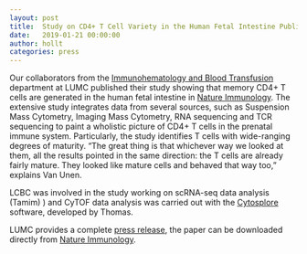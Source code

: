```yaml
---
layout: post
title:  Study on CD4+ T Cell Variety in the Human Fetal Intestine Published in Nature Immunology
date:   2019-01-21 00:00:00
author: hollt
categories: press
---
```

Our collaborators from the [Immunohematology and Blood Transfusion](https://www.lumc.nl/org/ihb/) department at LUMC
published their study showing that memory CD4+ T cells are generated in the human fetal intestine in [Nature Immunology](https://doi.org/10.1038/s41590-018-0294-9).
The extensive study integrates data from several sources, such as Suspension Mass Cytometry, Imaging Mass Cytometry, RNA sequencing and TCR sequencing to paint a wholistic picture of CD4+ T cells in the prenatal immune system.
Particularly, the study identifies T cells with wide-ranging degrees of maturity. “The great thing is that whichever way we looked at them, all the results pointed in the same direction: the T cells are already fairly mature. They looked like mature cells and behaved that way too,” explains Van Unen.

LCBC was involved in the study working on scRNA-seq data analysis (Tamim) ) and CyTOF data analysis was carried out with the [Cytosplore](\projects\cytosplore) software, developed by Thomas.

LUMC provides a complete [press release](https://www.lumc.nl/over-het-lumc/nieuws/2019/Januari/immuunsysteem-volwassen-geboorte/?setlanguage=English&setcountry=en), the paper can be downloaded directly from [Nature Immunology](https://rdcu.be/bh0Xm).
